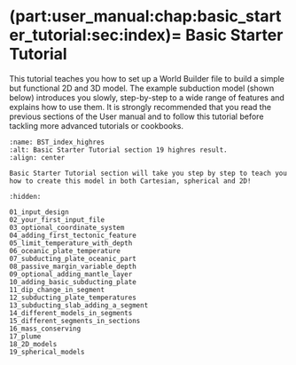 (part:user_manual:chap:basic_starter_tutorial:sec:index)=
Basic Starter Tutorial
========================

This tutorial teaches you how to set up a World Builder file to build a simple but functional 2D and 3D model. The example subduction model (shown below) introduces you slowly, step-by-step to a wide range of features and explains how to use them. It is strongly recommended that you read the previous sections of the User manual and to follow this tutorial before tackling more advanced tutorials or cookbooks.


```{figure} ../../../../doc/sphinx/_static/images/user_manual/basic_starter_tutorial/BST_19.png
:name: BST_index_highres
:alt: Basic Starter Tutorial section 19 highres result. 
:align: center

Basic Starter Tutorial section will take you step by step to teach you how to create this model in both Cartesian, spherical and 2D!  
```
```{toctree}
:hidden:

01_input_design
02_your_first_input_file
03_optional_coordinate_system
04_adding_first_tectonic_feature
05_limit_temperature_with_depth
06_oceanic_plate_temperature
07_subducting_plate_oceanic_part
08_passive_margin_variable_depth
09_optional_adding_mantle_layer
10_adding_basic_subducting_plate
11_dip_change_in_segment
12_subducting_plate_temperatures
13_subducting_slab_adding_a_segment
14_different_models_in_segments
15_different_segments_in_sections
16_mass_conserving
17_plume
18_2D_models
19_spherical_models
```


